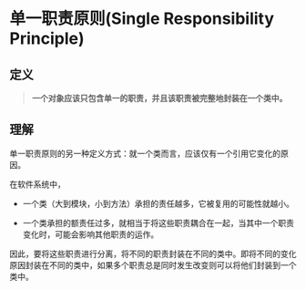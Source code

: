 # 单一职责原则(Single Responsibility Principle)

## 定义

> **一个对象应该只包含单一的职责，并且该职责被完整地封装在一个类中。**

## 理解

单一职责原则的另一种定义方式：就一个类而言，应该仅有一个引用它变化的原因。

在软件系统中，

- 一个类（大到模块，小到方法）承担的责任越多，它被复用的可能性就越小。

- 一个类承担的额责任过多，就相当于将这些职责耦合在一起，当其中一个职责变化时，可能会影响其他职责的运作。

因此，要将这些职责进行分离，将不同的职责封装在不同的类中。即将不同的变化原因封装在不同的类中，如果多个职责总是同时发生改变则可以将他们封装到一个类中。



